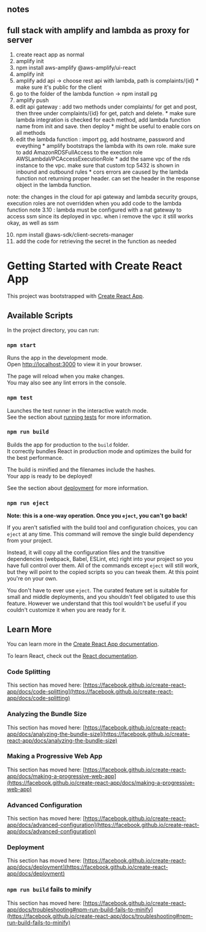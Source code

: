 notes
-----
full stack with amplify and lambda as proxy for server
------------------------------------------------------
1. create react app as normal
2. amplify init
3. npm install aws-amplify @aws-amplify/ui-react
4. amplify init
5. amplify add api -> choose rest api with lambda, path is complaints/{id}
        * make sure it's public for the client
6. go to the folder of the lambda function -> npm install pg
7. amplify push
8. edit api gateway : add two methods under complaints/ for get and post, then three under complaints/{id} for get, patch and delete.
        * make sure lambda integration is checked for each method, add lambda function name from init and save. then deploy
        * might be useful to enable cors on all methods
9. edit the lambda function : import pg, add hostname, password and eveything
        * amplify bootstraps the lambda with its own role. make sure to add AmazonRDSFullAccess to the exection role AWSLambdaVPCAccessExecutionRole
        * add the same vpc of the rds instance to the vpc. make sure that custom tcp 5432 is shown in inbound and outbound rules
        * cors errors are caused by the lambda function not returning proper header. can set the header in the response object in the lambda function.

note: the changes in the cloud for api gateway and lambda security groups, execution roles are not overridden when you add code to the lambda function
note 3.10 : lambda must be configured with a nat gateway to access ssm since its deployed in vpc. when i remove the vpc it still works okay, as well as ssm

10. npm install @aws-sdk/client-secrets-manager
11. add the code for retrieving the secret in the function as needed


# Getting Started with Create React App

This project was bootstrapped with [Create React App](https://github.com/facebook/create-react-app).

## Available Scripts

In the project directory, you can run:

### `npm start`

Runs the app in the development mode.\
Open [http://localhost:3000](http://localhost:3000) to view it in your browser.

The page will reload when you make changes.\
You may also see any lint errors in the console.

### `npm test`

Launches the test runner in the interactive watch mode.\
See the section about [running tests](https://facebook.github.io/create-react-app/docs/running-tests) for more information.

### `npm run build`

Builds the app for production to the `build` folder.\
It correctly bundles React in production mode and optimizes the build for the best performance.

The build is minified and the filenames include the hashes.\
Your app is ready to be deployed!

See the section about [deployment](https://facebook.github.io/create-react-app/docs/deployment) for more information.

### `npm run eject`

**Note: this is a one-way operation. Once you `eject`, you can't go back!**

If you aren't satisfied with the build tool and configuration choices, you can `eject` at any time. This command will remove the single build dependency from your project.

Instead, it will copy all the configuration files and the transitive dependencies (webpack, Babel, ESLint, etc) right into your project so you have full control over them. All of the commands except `eject` will still work, but they will point to the copied scripts so you can tweak them. At this point you're on your own.

You don't have to ever use `eject`. The curated feature set is suitable for small and middle deployments, and you shouldn't feel obligated to use this feature. However we understand that this tool wouldn't be useful if you couldn't customize it when you are ready for it.

## Learn More

You can learn more in the [Create React App documentation](https://facebook.github.io/create-react-app/docs/getting-started).

To learn React, check out the [React documentation](https://reactjs.org/).

### Code Splitting

This section has moved here: [https://facebook.github.io/create-react-app/docs/code-splitting](https://facebook.github.io/create-react-app/docs/code-splitting)

### Analyzing the Bundle Size

This section has moved here: [https://facebook.github.io/create-react-app/docs/analyzing-the-bundle-size](https://facebook.github.io/create-react-app/docs/analyzing-the-bundle-size)

### Making a Progressive Web App

This section has moved here: [https://facebook.github.io/create-react-app/docs/making-a-progressive-web-app](https://facebook.github.io/create-react-app/docs/making-a-progressive-web-app)

### Advanced Configuration

This section has moved here: [https://facebook.github.io/create-react-app/docs/advanced-configuration](https://facebook.github.io/create-react-app/docs/advanced-configuration)

### Deployment

This section has moved here: [https://facebook.github.io/create-react-app/docs/deployment](https://facebook.github.io/create-react-app/docs/deployment)

### `npm run build` fails to minify

This section has moved here: [https://facebook.github.io/create-react-app/docs/troubleshooting#npm-run-build-fails-to-minify](https://facebook.github.io/create-react-app/docs/troubleshooting#npm-run-build-fails-to-minify)
